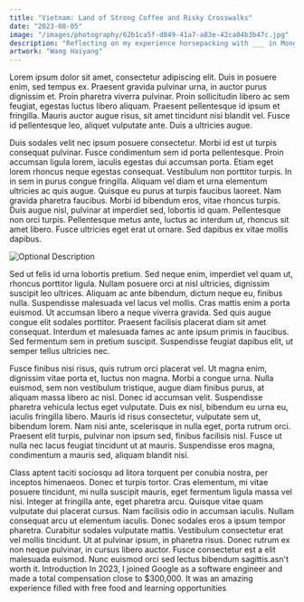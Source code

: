 ```yaml
---
title: "Vietnam: Land of Strong Coffee and Risky Crosswalks"
date: "2023-08-05"
image: "/images/photography/62b1ca5f-d849-41a7-a83e-42ca04b3b47c.jpg"
description: "Reflecting on my experience horsepacking with ___ in Mongolia."
artwork: "Wang Haiyang"
---
```

Lorem ipsum dolor sit amet, consectetur adipiscing elit. Duis in posuere enim, sed tempus ex. Praesent gravida pulvinar urna, in auctor purus dignissim et. Proin pharetra viverra pulvinar. Proin sollicitudin libero ac sem feugiat, egestas luctus libero aliquam. Praesent pellentesque id ipsum et fringilla. Mauris auctor augue risus, sit amet tincidunt nisi blandit vel. Fusce id pellentesque leo, aliquet vulputate ante. Duis a ultricies augue.

Duis sodales velit nec ipsum posuere consectetur. Morbi id est ut turpis consequat pulvinar. Fusce condimentum sem id porta pellentesque. Proin accumsan ligula lorem, iaculis egestas dui accumsan porta. Etiam eget lorem rhoncus neque egestas consequat. Vestibulum non porttitor turpis. In in sem in purus congue fringilla. Aliquam vel diam et urna elementum ultricies ac quis augue. Quisque eu purus at turpis faucibus laoreet. Nam gravida pharetra faucibus. Morbi id bibendum eros, vitae rhoncus turpis. Duis augue nisl, pulvinar at imperdiet sed, lobortis id quam. Pellentesque non orci turpis. Pellentesque metus ante, luctus ac interdum ut, rhoncus sit amet libero. Fusce ultricies eget erat ut ornare. Sed dapibus ex vitae mollis dapibus.

![Optional Description](https://patrickprunty.com/images/articles/daydream.WEBP)


Sed ut felis id urna lobortis pretium. Sed neque enim, imperdiet vel quam ut, rhoncus porttitor ligula. Nullam posuere orci at nisl ultricies, dignissim suscipit leo ultrices. Aliquam ac ante bibendum, dictum neque eu, finibus nulla. Suspendisse malesuada vel lacus vel mollis. Cras mattis enim a porta euismod. Ut accumsan libero a neque viverra gravida. Sed quis augue congue elit sodales porttitor. Praesent facilisis placerat diam sit amet consequat. Interdum et malesuada fames ac ante ipsum primis in faucibus. Sed fermentum sem in pretium suscipit. Suspendisse feugiat dapibus elit, ut semper tellus ultricies nec.

Fusce finibus nisi risus, quis rutrum orci placerat vel. Ut magna enim, dignissim vitae porta et, luctus non magna. Morbi a congue urna. Nulla euismod, sem non vestibulum tristique, augue diam finibus purus, at aliquam massa libero ac nisl. Donec id accumsan velit. Suspendisse pharetra vehicula lectus eget vulputate. Duis ex nisl, bibendum eu urna eu, iaculis fringilla libero. Mauris id risus consectetur, vulputate sem ut, bibendum lorem. Nam nisi ante, scelerisque in nulla eget, porta rutrum orci. Praesent elit turpis, pulvinar non ipsum sed, finibus facilisis nisl. Fusce ut nulla nec lacus feugiat tincidunt ut at mauris. Suspendisse eros magna, condimentum a mauris sed, aliquam blandit nisi.

Class aptent taciti sociosqu ad litora torquent per conubia nostra, per inceptos himenaeos. Donec et turpis tortor. Cras elementum, mi vitae posuere tincidunt, mi nulla suscipit mauris, eget fermentum ligula massa vel nisi. Integer at fringilla ante, eget pharetra arcu. Quisque vitae quam vulputate dui placerat cursus. Nam facilisis odio in accumsan iaculis. Nullam consequat arcu ut elementum iaculis. Donec sodales eros a ipsum tempor pharetra. Curabitur sodales vulputate mattis. Vestibulum consectetur erat vel mollis tincidunt. Ut at pulvinar ipsum, in pharetra risus. Donec rutrum ex non neque pulvinar, in cursus libero auctor. Fusce consectetur est a elit malesuada euismod. Nunc euismod orci sed lectus bibendum sagittis.asn't worth it. Introduction In 2023, I joined Google as a software engineer and made a total compensation close to $300,000. It was an amazing experience filled with free food and learning opportunities
